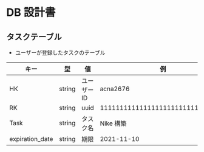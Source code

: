# DB 設計書

## タスクテーブル

- ユーザーが登録したタスクのテーブル

| キー            | 型     | 値          | 例                               |
| --------------- | ------ | ----------- | -------------------------------- |
| HK              | string | ユーザー ID | acna2676                         |
| RK              | string | uuid        | 11111111111111111111111111111111 |
| Task            | string | タスク名    | Nike 構築                        |
| expiration_date | string | 期限        | 2021-11-10                       |
